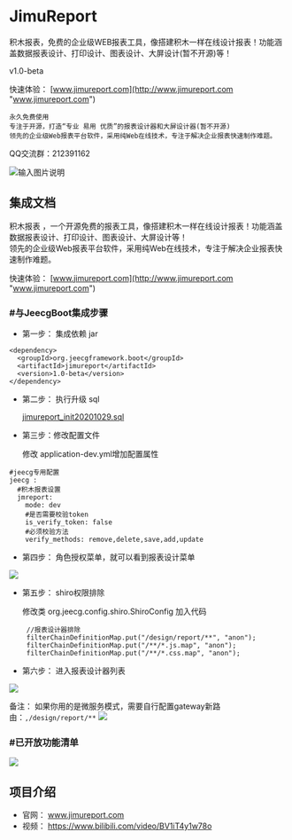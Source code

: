 # JimuReport

积木报表，免费的企业级WEB报表工具，像搭建积木一样在线设计报表！功能涵盖数据报表设计、打印设计、图表设计、大屏设计(暂不开源)等！


v1.0-beta

快速体验： [www.jimureport.com](http://www.jimureport.com "www.jimureport.com")


```
永久免费使用
专注于开源，打造“专业 易用 优质”的报表设计器和大屏设计器(暂不开源)
领先的企业级Web报表平台软件，采用纯Web在线技术，专注于解决企业报表快速制作难题。
```


  QQ交流群：212391162

![输入图片说明](https://oscimg.oschina.net/oscnet/up-093c83cd5f01bbbd6021c97c74af3df07f8.png "在这里输入图片标题")



集成文档
-----------------------------------

积木报表 ，一个开源免费的报表工具，像搭建积木一样在线设计报表！功能涵盖数据报表设计、打印设计、图表设计、大屏设计等！     
领先的企业级Web报表平台软件，采用纯Web在线技术，专注于解决企业报表快速制作难题。

快速体验： [www.jimureport.com](http://www.jimureport.com "www.jimureport.com")

###  #与JeecgBoot集成步骤

- 第一步： 集成依赖 jar
``` 
<dependency>
  <groupId>org.jeecgframework.boot</groupId>
  <artifactId>jimureport</artifactId>
  <version>1.0-beta</version>
</dependency>
``` 

- 第二步： 执行升级 sql

    [jimureport_init20201029.sql](https://github.com/zhangdaiscott/JimuReport/blob/master/db/jimureport_init20201029.sql "jimureport_init20201029.sql") 

- 第三步：修改配置文件

   修改 application-dev.yml增加配置属性

```
#jeecg专用配置
jeecg :
  #积木报表设置
  jmreport:
    mode: dev
    #是否需要校验token
    is_verify_token: false
    #必须校验方法
    verify_methods: remove,delete,save,add,update
```


- 第四步： 角色授权菜单，就可以看到报表设计菜单

![](https://oscimg.oschina.net/oscnet/up-e35b2318b8db9673fa064a0b50087bdd234.png)

- 第五步： shiro权限排除

   修改类 org.jeecg.config.shiro.ShiroConfig 加入代码
   ```
    //报表设计器排除
    filterChainDefinitionMap.put("/design/report/**", "anon");
    filterChainDefinitionMap.put("/**/*.js.map", "anon");
    filterChainDefinitionMap.put("/**/*.css.map", "anon");
   ```
   

- 第六步： 进入报表设计器列表

![](https://oscimg.oschina.net/oscnet/up-03d6c0a82f8e2fb96783eb5d9ce9a6a7bc0.png)

备注： 如果你用的是微服务模式，需要自行配置gateway新路由：`,/design/report/**`
![](https://oscimg.oschina.net/oscnet/up-90f845373770b607ef177deec0e4a78102a.png)

###  #已开放功能清单
![](https://oscimg.oschina.net/oscnet/up-d65240de562820d4f26c001104d84db51a3.png)




项目介绍
-----------------------------------

- 官网： www.jimureport.com
- 视频： https://www.bilibili.com/video/BV1iT4y1w78o
